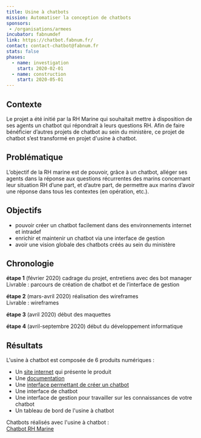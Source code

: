 ```yaml
---
title: Usine à chatbots
mission: Automatiser la conception de chatbots
sponsors:
 - /organisations/armees
incubator: fabnumdef
link: https://chatbot.fabnum.fr/
contact: contact-chatbot@fabnum.fr
stats: false
phases:
  - name: investigation
    start: 2020-02-01
  - name: construction
    start: 2020-05-01
---
```

## Contexte

Le projet a été initié par la RH Marine qui souhaitait mettre à disposition de ses agents un chatbot qui répondrait à leurs questions RH. Afin de faire bénéficier d’autres projets de chatbot au sein du ministère, ce projet de chatbot s’est transformé en projet d'usine à chatbot.

## Problématique

L’objectif de la RH marine est de pouvoir, grâce à un chatbot, alléger ses agents dans la réponse aux questions récurrentes des marins concernant leur situation RH d’une part, et d’autre part, de permettre aux marins d’avoir une réponse dans tous les contextes (en opération, etc.).

## Objectifs

* pouvoir créer un chatbot facilement dans des environnements internet et intradef
* enrichir et maintenir un chatbot via une interface de gestion
* avoir une vision globale des chatbots créés au sein du ministère

## Chronologie

**étape 1** (février 2020)
cadrage du projet, entretiens avec des bot manager\
Livrable : parcours de création de chatbot et de l’interface de gestion

**étape 2** (mars-avril 2020)
réalisation des wireframes\
Livrable : wireframes

**étape 3** (avril 2020)
début des maquettes

**étape 4** (avril-septembre 2020)
début du développement informatique

## Résultats

L'usine à chatbot est composée de 6 produits numériques :

* Un [site internet](https://chatbot.fabnum.fr/) qui présente le produit
* Une [documentation](https://fabrique-a-chatbots.gitbook.io/fabrique-a-chatbots/)
* Une [interface permettant de créer un chatbot](https://chatbot.fabnum.fr)
* Une interface de chatbot
* Une interface de gestion pour travailler sur les connaissances de votre chatbot
* Un tableau de bord de l'usine à chatbot

Chatbots réalisés avec l'usine à chatbot :\
[Chatbot RH Marine](https://rh-marine.chatbot.fabnum.fr/chatbot/)
